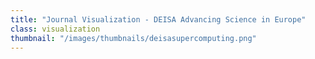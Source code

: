 ```yaml
---
title: "Journal Visualization - DEISA Advancing Science in Europe"
class: visualization
thumbnail: "/images/thumbnails/deisasupercomputing.png"
---
```

